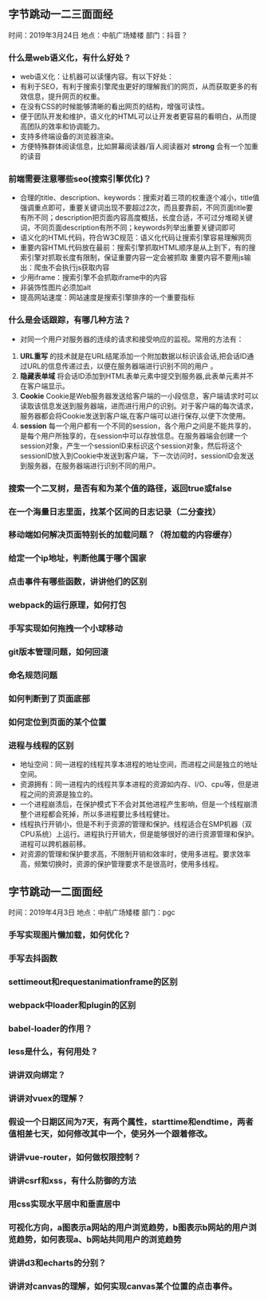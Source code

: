 ## 字节跳动一二三面面经
时间：2019年3月24日
地点：中航广场矮楼
部门：抖音？

### 什么是web语义化，有什么好处？
+ web语义化：让机器可以读懂内容。有以下好处：
+ 有利于SEO，有利于搜索引擎爬虫更好的理解我们的网页，从而获取更多的有效信息，提升网页的权重。
+ 在没有CSS的时候能够清晰的看出网页的结构，增强可读性。
+ 便于团队开发和维护，语义化的HTML可以让开发者更容易的看明白，从而提高团队的效率和协调能力。
+ 支持多终端设备的浏览器渲染。
+ 方便特殊群体阅读信息，比如屏幕阅读器/盲人阅读器对 **strong** 会有一个加重的读音

### 前端需要注意哪些seo(搜索引擎优化)？
+ 合理的title、description、keywords：搜索对着三项的权重逐个减小，title值强调重点即可，重要关键词出现不要超过2次，而且要靠前，不同页面title要有所不同；description把页面内容高度概括，长度合适，不可过分堆砌关键词，不同页面description有所不同；keywords列举出重要关键词即可
+ 语义化的HTML代码，符合W3C规范：语义化代码让搜索引擎容易理解网页
+ 重要内容HTML代码放在最前：搜索引擎抓取HTML顺序是从上到下，有的搜索引擎对抓取长度有限制，保证重要内容一定会被抓取
重要内容不要用js输出：爬虫不会执行js获取内容
+ 少用iframe：搜索引擎不会抓取iframe中的内容
+ 非装饰性图片必须加alt
+ 提高网站速度：网站速度是搜索引擎排序的一个重要指标

### 什么是会话跟踪，有哪几种方法？
+ 对同一个用户对服务器的连续的请求和接受响应的监视。常用的方法有：
1. **URL重写** 的技术就是在URL结尾添加一个附加数据以标识该会话,把会话ID通过URL的信息传递过去，以便在服务器端进行识别不同的用户 。
2. **隐藏表单域** 将会话ID添加到HTML表单元素中提交到服务器,此表单元素并不在客户端显示。
3. **Cookie** Cookie是Web服务器发送给客户端的一小段信息，客户端请求时可以读取该信息发送到服务器端，进而进行用户的识别。对于客户端的每次请求，服务器都会将Cookie发送到客户端,在客户端可以进行保存,以便下次使用。
4. **session** 每一个用户都有一个不同的session，各个用户之间是不能共享的，是每个用户所独享的，在session中可以存放信息。在服务器端会创建一个session对象，产生一个sessionID来标识这个session对象，然后将这个sessionID放入到Cookie中发送到客户端，下一次访问时，sessionID会发送到服务器，在服务器端进行识别不同的用户。

### 搜索一个二叉树，是否有和为某个值的路径，返回true或false

### 在一个海量日志里面，找某个区间的日志记录（二分查找）

### 移动端如何解决页面特别长的加载问题？（将加载的内容缓存）

### 给定一个ip地址，判断他属于哪个国家

### 点击事件有哪些函数，讲讲他们的区别

### webpack的运行原理，如何打包

### 手写实现如何拖拽一个小球移动

### git版本管理问题，如何回滚

### 命名规范问题

### 如何判断到了页面底部

### 如何定位到页面的某个位置

### 进程与线程的区别
+ 地址空间：同一进程的线程共享本进程的地址空间，而进程之间是独立的地址空间。
+ 资源拥有：同一进程内的线程共享本进程的资源如内存、I/O、cpu等，但是进程之间的资源是独立的。
+ 一个进程崩溃后，在保护模式下不会对其他进程产生影响，但是一个线程崩溃整个进程都会死掉，所以多进程要比多线程健壮。
+ 线程执行开销小，但是不利于资源的管理和保护。线程适合在SMP机器（双CPU系统）上运行。进程执行开销大，但是能够很好的进行资源管理和保护。进程可以跨机器前移。
+ 对资源的管理和保护要求高，不限制开销和效率时，使用多进程。要求效率高，频繁切换时，资源的保护管理要求不是很高时，使用多线程。



## 字节跳动一二面面经
时间：2019年4月3日
地点：中航广场矮楼
部门：pgc

### 手写实现图片懒加载，如何优化？

### 手写去抖函数

### settimeout和requestanimationframe的区别

### webpack中loader和plugin的区别

### babel-loader的作用？

### less是什么，有何用处？

### 讲讲双向绑定？

### 讲讲对vuex的理解？

### 假设一个日期区间为7天，有两个属性，starttime和endtime，两者值相差七天，如何修改其中一个，使另外一个跟着修改。

### 讲讲vue-router，如何做权限控制？

### 讲讲csrf和xss，有什么防御的方法

### 用css实现水平居中和垂直居中

### 可视化方向，a图表示a网站的用户浏览趋势，b图表示b网站的用户浏览趋势，如何表现a、b网站共同用户的浏览趋势

### 讲讲d3和echarts的分别？

### 讲讲对canvas的理解，如何实现canvas某个位置的点击事件。
